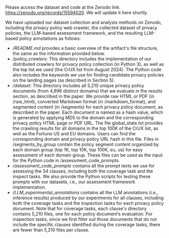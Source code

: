 Please access the dataset and code at the Zenodo link: https://zenodo.org/records/15594020. We will update it here shortly.

We have uploaded our dataset collection and analysis methods on Zenodo, including the privacy policy web crawler, the collected dataset of privacy policies, the LLM-based assessment framework, and the resulting LLM-based policy annotations as follows:

- */README.md* provides a basic overview of the artifact's file structure, the same as the information provided below.
- */policy_crawlers*: This directory includes the implementation of our distributed crawlers for privacy policy collection (in Python 3), as well as the top list we used (the CrUX list from August 2024). The Python code also includes the keywords we use for finding candidate privacy policies on the landing pages (as described in Section 5).
- */dataset*: This directory includes all 5,210 unique privacy policy documents (from 4,896 distinct domains) that we evaluate in the results section, as described in the paper. We provide raw HTML or PDF (in /raw_html), converted Markdown format (in /markdown_format), and segmented content (in /segments) for each privacy policy document, as described in the paper. Each document is named as a hash value, which is generated by applying MD5 to the domain and the corresponding privacy policy HTML page or PDF URL. The file global_state.txt provides the crawling results for all domains in the top 100K of the CrUX list, as well as the Fortune US and EU domains. Users can find the corresponding domain and privacy policy URL hash in this file. Files in /segments_by_group contain the policy segment content organized by each domain group (top 1K, top 10K, top 100K, eu, us) for easy assessment of each domain group. These files can be used as the input for the Python code in /assessment_code_prompts.
- */assessment_code_prompts* contains all the prompt texts we use for assessing the 34 clauses, including both the coverage task and the inspect tasks. We also provide the Python scripts for testing these prompts with our datasets, i.e., our assessment framework implementation.
- */LLM_experimental_annotations* contains all the LLM annotations (i.e., inference results) produced by our experiments for all clauses, including both the coverage tasks and the inspection tasks for each privacy policy document. Note that for coverage tasks, each clause's directory contains 5,210 files, one for each policy document’s evaluation. For inspection tasks, since we first filter out those documents that do not include the specific clauses identified during the coverage tasks, there are fewer than 5,210 files per clause.

